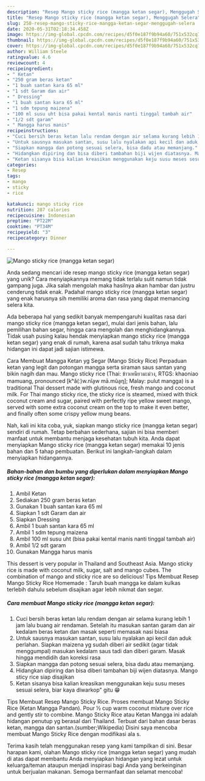 ```yaml
---
description: "Resep Mango sticky rice (mangga ketan segar), Menggugah Selera"
title: "Resep Mango sticky rice (mangga ketan segar), Menggugah Selera"
slug: 250-resep-mango-sticky-rice-mangga-ketan-segar-menggugah-selera
date: 2020-05-31T02:18:34.458Z
image: https://img-global.cpcdn.com/recipes/d5f0e187f9b94a60/751x532cq70/mango-sticky-rice-mangga-ketan-segar-foto-resep-utama.jpg
thumbnail: https://img-global.cpcdn.com/recipes/d5f0e187f9b94a60/751x532cq70/mango-sticky-rice-mangga-ketan-segar-foto-resep-utama.jpg
cover: https://img-global.cpcdn.com/recipes/d5f0e187f9b94a60/751x532cq70/mango-sticky-rice-mangga-ketan-segar-foto-resep-utama.jpg
author: William Steele
ratingvalue: 4.6
reviewcount: 4
recipeingredient:
- " Ketan"
- "250 gram beras ketan"
- "1 buah santan kara 65 ml"
- "1 sdt Garam dan air"
- " Dressing"
- "1 buah santan kara 65 ml"
- "1 sdm tepung maizena"
- "100 ml susu uht bisa pakai kental manis nanti tinggal tambah air"
- "1/2 sdt garam"
- " Mangga harus manis"
recipeinstructions:
- "Cuci bersih beras ketan lalu rendam dengan air selama kurang lebih 1 jam lalu buang air rendaman. Setelah itu masukan santan garam dan air kedalam beras ketan dan masak seperti memasak nasi biasa"
- "Untuk sausnya masukan santan, susu lalu nyalakan api kecil dan aduk perlahan. Siapkan maizena yg sudah diberi air sedikit (agar tidak menggumpal) masukan kedalam saus tadi dan diberi garam. Masak hingga mendidih dan koreksi rasa"
- "Siapkan mangga dan potong sesuai selera, bisa dadu atau memanjang."
- "Hidangkan dipiring dan bisa diberi tambahan biji wijen diatasnya. Mango sticy rice siap disajikan"
- "Ketan sisanya bisa kalian kreasikan menggunakan keju susu meses sesuai selera, biar kaya diwarkop&#34; gitu 😁"
categories:
- Resep
tags:
- mango
- sticky
- rice

katakunci: mango sticky rice 
nutrition: 287 calories
recipecuisine: Indonesian
preptime: "PT22M"
cooktime: "PT34M"
recipeyield: "3"
recipecategory: Dinner

---
```



![Mango sticky rice (mangga ketan segar)](https://img-global.cpcdn.com/recipes/d5f0e187f9b94a60/751x532cq70/mango-sticky-rice-mangga-ketan-segar-foto-resep-utama.jpg)

Anda sedang mencari ide resep mango sticky rice (mangga ketan segar) yang unik? Cara menyiapkannya memang tidak terlalu sulit namun tidak gampang juga. Jika salah mengolah maka hasilnya akan hambar dan justru cenderung tidak enak. Padahal mango sticky rice (mangga ketan segar) yang enak harusnya sih memiliki aroma dan rasa yang dapat memancing selera kita.

Ada beberapa hal yang sedikit banyak mempengaruhi kualitas rasa dari mango sticky rice (mangga ketan segar), mulai dari jenis bahan, lalu pemilihan bahan segar, hingga cara mengolah dan menghidangkannya. Tidak usah pusing kalau hendak menyiapkan mango sticky rice (mangga ketan segar) yang enak di rumah, karena asal sudah tahu triknya maka hidangan ini dapat jadi sajian istimewa.

Cara Membuat Mangga Ketan yg Segar (Mango Sticky Rice) Perpaduan ketan yang legit dan potongan mangga serta siraman saus santan yang bikin nagih dan mau. Mango sticky rice (Thai: ข้าวเหนียวมะม่วง, RTGS: khaoniao mamuang, pronounced [kʰâ(ː)w.nǐa̯w mā.mûa̯ŋ]; Malay: pulut mangga) is a traditional Thai dessert made with glutinous rice, fresh mango and coconut milk. For Thai mango sticky rice, the sticky rice is steamed, mixed with thick coconut cream and sugar, paired with perfectly ripe yellow sweet mango, served with some extra coconut cream on the top to make it even better, and finally often some crispy yellow mung beans.


Nah, kali ini kita coba, yuk, siapkan mango sticky rice (mangga ketan segar) sendiri di rumah. Tetap berbahan sederhana, sajian ini bisa memberi manfaat untuk membantu menjaga kesehatan tubuh kita. Anda dapat menyiapkan Mango sticky rice (mangga ketan segar) memakai 10 jenis bahan dan 5 tahap pembuatan. Berikut ini langkah-langkah dalam menyiapkan hidangannya.

<!--inarticleads1-->

##### Bahan-bahan dan bumbu yang diperlukan dalam menyiapkan Mango sticky rice (mangga ketan segar):

1. Ambil  Ketan
1. Sediakan 250 gram beras ketan
1. Gunakan 1 buah santan kara 65 ml
1. Siapkan 1 sdt Garam dan air
1. Siapkan  Dressing
1. Ambil 1 buah santan kara 65 ml
1. Ambil 1 sdm tepung maizena
1. Ambil 100 ml susu uht (bisa pakai kental manis nanti tinggal tambah air)
1. Ambil 1/2 sdt garam
1. Gunakan  Mangga harus manis


This dessert is very popular in Thailand and Southeast Asia. Mango sticky rice is made with coconut milk, sugar, salt and mango cubes. The combination of mango and sticky rice are so delicious! Tips Membuat Resep Mango Sticky Rice Homemade : Taruh buah mangga ke dalam kulkas terlebih dahulu sebelum disajikan agar lebih nikmat dan segar. 

<!--inarticleads2-->

##### Cara membuat Mango sticky rice (mangga ketan segar):

1. Cuci bersih beras ketan lalu rendam dengan air selama kurang lebih 1 jam lalu buang air rendaman. Setelah itu masukan santan garam dan air kedalam beras ketan dan masak seperti memasak nasi biasa
1. Untuk sausnya masukan santan, susu lalu nyalakan api kecil dan aduk perlahan. Siapkan maizena yg sudah diberi air sedikit (agar tidak menggumpal) masukan kedalam saus tadi dan diberi garam. Masak hingga mendidih dan koreksi rasa
1. Siapkan mangga dan potong sesuai selera, bisa dadu atau memanjang.
1. Hidangkan dipiring dan bisa diberi tambahan biji wijen diatasnya. Mango sticy rice siap disajikan
1. Ketan sisanya bisa kalian kreasikan menggunakan keju susu meses sesuai selera, biar kaya diwarkop&#34; gitu 😁


Tips Membuat Resep Mango Sticky Rice. Proses membuat Mango Sticky Rice (Ketan Mangga Pandan). Pour ½ cup warm coconut mixture over rice and gently stir to combine. Mango Sticky Rice atau Ketan Mangga ini adalah hidangan penutup yg berasal dari Thailand. Terbuat dari bahan dasar beras ketan, mangga dan santan.(sumber;Wikipedia) Disini saya mencoba membuat Mango Sticky Rice dengan modifikasi ala s. 

Terima kasih telah menggunakan resep yang kami tampilkan di sini. Besar harapan kami, olahan Mango sticky rice (mangga ketan segar) yang mudah di atas dapat membantu Anda menyiapkan hidangan yang lezat untuk keluarga/teman ataupun menjadi inspirasi bagi Anda yang berkeinginan untuk berjualan makanan. Semoga bermanfaat dan selamat mencoba!
